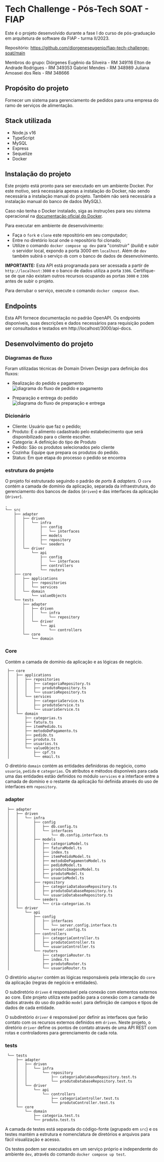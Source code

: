 # Tech Challenge - Pós-Tech SOAT - FIAP

Este é o projeto desenvolvido durante a fase I do curso de pós-graduação em arquitetura de software da FIAP - turma II/2023.

Repositório:
https://github.com/diorgeneseugenio/fiap-tech-challenge-soat/main

Membros do grupo:
Diórgenes Eugênio da Silveira - RM 349116
Elton de Andrade Rodrigues - RM 349353
Gabriel Mendes - RM 348989
Juliana Amoasei dos Reis - RM 348666

## Propósito do projeto

Fornecer um sistema para gerenciamento de pedidos para uma empresa do ramo de serviços de alimentação.

## Stack utilizada

* Node.js v16
* TypeScript 
* MySQL
* Express
* Sequelize
* Docker

## Instalação do projeto

Este projeto está pronto para ser executado em um ambiente Docker. Por este motivo, será necessária apenas a instalação do Docker, não sendo necessária a instalação manual do projeto. Também não será necessária a instalação manual do banco de dados (MySQL).

Caso não tenha o Docker instalado, siga as instruções para seu sistema operacional na [documentação oficial do Docker](https://docs.docker.com/get-docker/).

Para executar em ambiente de desenvolvimento:

* Faça o `fork` e `clone` este repositório em seu computador;
* Entre no diretório local onde o repositório foi clonado;
* Utilize o comando `docker compose up dev` para "construir" (*build*) e subir o servidor local, expondo a porta 3000 em `localhost`. Além de `dev` também subirá o serviço `db` com o banco de dados de desenvolvimento.

**IMPORTANTE:** Esta API está programada para ser acessada a partir de `http://localhost:3000` e o banco de dados utiliza a porta `3306`. Certifique-se de que não existam outros recursos ocupando as portas `3000` e `3306` antes de subir o projeto.

Para derrubar o serviço, execute o comando `docker compose down`.

## Endpoints

Esta API fornece documentação no padrão OpenAPI.
Os endpoints disponíveis, suas descrições e dados necessários para requisição podem ser consultados e testados em http://localhost/3000/api-docs.

## Desenvolvimento do projeto

### Diagramas de fluxo

Foram utilizadas técnicas de Domain Driven Design para definição dos fluxos:
- Realização do pedido e pagamento
![diagrama do fluxo de pedido e pagamento](docs/domain-storytelling/images/pedido-pagamento.png)

- Preparação e entrega do pedido
![diagrama do fluxo de preparação e entrega](docs/domain-storytelling/images/preparo-retirada.png)

### Dicionário

* Cliente: Usuário que faz o pedido;
* Produto: É o alimento cadastrado pelo estabelecimento que será disponibilizado para o cliente escolher.
* Categoria: A definição do tipo de Produto
* Pedido: São os produtos selecionados pelo cliente
* Cozinha: Equipe que prepara os produtos do pedido.
* Status: Em que etapa do processo o pedido se encontra

### estrutura do projeto

O projeto foi estruturado seguindo o padrão de *ports & adapters*. O `core` contém a camada de domínio da aplicação, separada da infraestrutura, do gerenciamento dos bancos de dados (`driven`) e das interfaces da aplicação (`driver`).

```shell
.
└── src
    ├── adapter
    │   ├── driven
    │   │   └── infra
    │   │       ├── config
    │   │       │   └── interfaces
    │   │       ├── models
    │   │       ├── repository
    │   │       └── seeders
    │   └── driver
    │       └── api
    │           ├── config
    │           │   └── interfaces
    │           ├── controllers
    │           └── routers
    ├── core
    │   ├── applications
    │   │   ├── repositories
    │   │   └── services
    │   └── domain
    │       └── valueObjects
    └── tests
        ├── adapter
        │   ├── driven
        │   │   └── infra
        │   │       └── repository
        │   └── driver
        │       └── api
        │           └── controllers
        └── core
            └── domain
```

### Core

Contém a camada de domínio da aplicação e as lógicas de negócio.

```shell
 ├── core
 │   ├── applications
 │   │   ├── repositories
 │   │   │   ├── categoriaRepository.ts
 │   │   │   ├── produtoRepository.ts
 │   │   │   └── usuarioRepository.ts
 │   │   └── services
 │   │       ├── categoriaService.ts
 │   │       ├── produtoService.ts
 │   │       └── usuarioService.ts
 │   └── domain
 │       ├── categorias.ts
 │       ├── fatura.ts
 │       ├── itemPedido.ts
 │       ├── metodoDePagamento.ts
 │       ├── pedido.ts
 │       ├── produto.ts
 │       ├── usuarios.ts
 │       └── valueObjects
 │           ├── cpf.ts
 │           └── email.ts
```

O diretório `domain` contém as entidades definidoras do negócio, como `usuario`, `pedido` e `categorias`. Os atributos e métodos disponíveis para cada uma das entidades estão definidos no módulo `services` e a interface entre a camada de domínio e o restante da aplicação foi definida através do uso de interfaces em `repository`.

### adapter

```shell
 ├── adapter
 │   ├── driven
 │   │   └── infra
 │   │       ├── config
 │   │       │   ├── db.config.ts
 │   │       │   └── interfaces
 │   │       │       └── db.config.interface.ts
 │   │       ├── models
 │   │       │   ├── categoriaModel.ts
 │   │       │   ├── faturaModel.ts
 │   │       │   ├── index.ts
 │   │       │   ├── itemPedidoModel.ts
 │   │       │   ├── metodoDePagamentoModel.ts
 │   │       │   ├── pedidoModel.ts
 │   │       │   ├── produtoImagensModel.ts
 │   │       │   ├── produtoModel.ts
 │   │       │   └── usuarioModel.ts
 │   │       ├── repository
 │   │       │   ├── categoriaDatabaseRepository.ts
 │   │       │   ├── produtoDatabaseRepository.ts
 │   │       │   └── usuarioDatabaseRepository.ts
 │   │       └── seeders
 │   │           └── cria-categorias.ts
 │   └── driver
 │       └── api
 │           ├── config
 │           │   ├── interfaces
 │           │   │   └── server.config.interface.ts
 │           │   └── server.config.ts
 │           ├── controllers
 │           │   ├── categoriaController.ts
 │           │   ├── produtoController.ts
 │           │   └── usuarioController.ts
 │           └── routers
 │               ├── categoriaRouter.ts
 │               ├── index.ts
 │               ├── produtoRouter.ts
 │               └── usuarioRouter.ts
```

O diretório `adapter` contém as lógicas responsáveis pela interação do `core` da aplicação (regras de negócio e entidades).

O subdiretório `driven` é responsável pela conexão com elementos externos ao core. Este projeto utiliza este padrão para a conexão com a camada de dados através do uso do padrão `model` para definição de campos e tipos de dados de cada entidade.

O subdiretório `driver` é responsável por definir as interfaces que farão contato com os recursos externos definidos em `driven`. Neste projeto, o diretório `driver` define os pontos de contato através de uma API REST com rotas e controladores para gerenciamento de cada rota.

### tests

```shell
 └── tests
     ├── adapter
     │   ├── driven
     │   │   └── infra
     │   │       └── repository
     │   │           ├── categoriaDatabaseRepository.test.ts
     │   │           └── produtoDatabaseRepository.test.ts
     │   └── driver
     │       └── api
     │           └── controllers
     │               ├── categoriaController.test.ts
     │               └── produtoController.test.ts
     └── core
         └── domain
             ├── categoria.test.ts
             └── produto.test.ts
```

A camada de testes está separada do código-fonte (agrupado em `src`) e os testes mantém a estrutura e nomenclatura de diretórios e arquivos para fácil visualização e acesso.

Os testes podem ser executados em um serviço próprio e independente do ambiente `dev`, através do comando `docker compose up test`.
